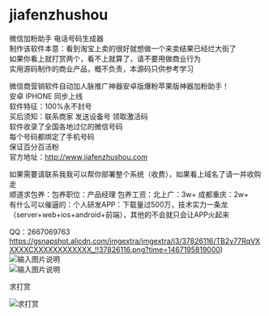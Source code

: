 # jiafenzhushou
微信加粉助手 电话号码生成器<br/>
制作该软件本意：看到淘宝上卖的很好就想做一个来卖结果已经烂大街了<br/>
如果你看上就打赏两个，看不上就算了，请不要用做商业行为<br/>
实用源码制作的商业产品，概不负责，本源码只供参考学习<br/>


微信商营销软件自动加人脉推广神器安卓版爆粉苹果版神器加粉助手！<br/>
安卓 IPHONE 同步上线<br/>
软件特征：100%永不封号<br/>
买后须知：联系商家 发送设备号 领取激活码<br/>
软件收录了全国各地过亿的微信号码<br/>
每个号码都绑定了手机号码<br/>
保证百分百活粉<br/>
官方地址：http://www.jiafenzhushou.com<br/>
 
如果需要请联系我我可以帮你部署整个系统（收费），如果看上域名了请一并收购走<br/>
顺道求包养：包养职位：产品经理 包养工资：北上广：3w+ 成都重庆：2w+  <br/>
有什么可以催逼的：个人研发APP：下载量过500万，技术实力一条龙（server+web+ios+android+前端），其他的不会就只会让APP火起来<br/>

QQ：2667069763 <br/>
https://gsnapshot.alicdn.com/imgextra/imgextra/i3/37826116/TB2y77RqVXXXXXCXXXXXXXXXXXX_!!37826116.png?time=1467195819000)<br/>
![输入图片说明](https://gsnapshot.alicdn.com/imgextra/imgextra/i2/37826116/TB24o3EqVXXXXbqXXXXXXXXXXXX_!!37826116.png?time=1467195819000 "在这里输入图片标题")<br/>
![输入图片说明](https://gsnapshot.alicdn.com/imgextra/imgextra/i2/37826116/TB2tfUPqVXXXXXSXXXXXXXXXXXX_!!37826116.png?time=1467195819000 "在这里输入图片标题")<br/>

求打赏<br/>
 
 
 
![求打赏](http://git.oschina.net/uploads/images/2016/0630/022726_47288d0d_620187.jpeg "求打赏")
